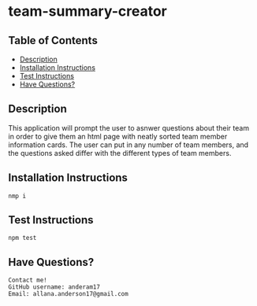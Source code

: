 # team-summary-creator 

## Table of Contents 

* [Description](#description)
*  [Installation Instructions](#installation-instructions)
*  [Test Instructions](#test-instructions)
*  [Have Questions?](#have-questions)

## Description
This application will prompt the user to asnwer questions about their team in order to give them an html page with neatly sorted team member information cards. The user can put in any number of team members, and the questions asked differ with the different types of team members.

## Installation Instructions
    nmp i

## Test Instructions
    npm test

## Have Questions? 
    Contact me!
    GitHub username: anderam17
    Email: allana.anderson17@gmail.com
    